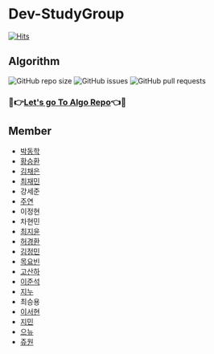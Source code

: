 # Dev-StudyGroup

[![Hits](https://hits.seeyoufarm.com/api/count/incr/badge.svg?url=https%3A%2F%2Fgithub.com%2FDev-StudyGroup&count_bg=%235B5A59&title_bg=%23716A6A&icon=github.svg&icon_color=%23000000&title=Github&edge_flat=false)](https://hits.seeyoufarm.com)

## Algorithm 

![GitHub repo size](https://img.shields.io/github/repo-size/Dev-StudyGroup/Algorithm)
![GitHub issues](https://img.shields.io/github/issues/Dev-StudyGroup/Algorithm)
![GitHub pull requests](https://img.shields.io/github/issues-pr/Dev-StudyGroup/Algorithm)

### 💯👉[Let's go To Algo Repo](https://github.com/Dev-StudyGroup/Algorithm)👈💯

Member
---
* [박동학](https://github.com/DonghakPark)
* [황승환](https://github.com/xx0hn) 
* [김채은](https://github.com/chchaeun) 
* [최재민](https://github.com/dku19jam) 
* 강세준
* [주연](https://github.com/keamjyn) 
* 이정현 
* 차현민 
* [최지윤](https://github.com/J1Yun) 
* [허경환](https://github.com/hkh1284) 
* [김정민](https://github.com/JeongMin-98) 
* [목요빈](https://github.com/yobinmok) 
* [고산하](https://github.com/headF1rst) 
* [이준석](https://github.com/juy4556) 
* [지누](https://github.com/MaJinWoo) 
* 최승용
* [이서현](https://github.com/sylee723) 
* [지민](https://github.com/ji-mango) 
* [으뉴](https://github.com/ChunEunyu) 
* [쥬원](https://github.com/dwd9999) 




